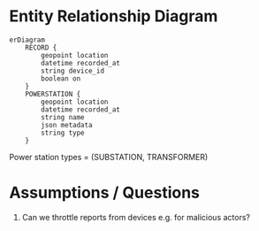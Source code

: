 # Entity Relationship Diagram

```mermaid
erDiagram
    RECORD {
        geopoint location
        datetime recorded_at
        string device_id
        boolean on
    }
    POWERSTATION {
        geopoint location
        datetime recorded_at
        string name
        json metadata
        string type
    }
```

Power station types = (SUBSTATION, TRANSFORMER)

# Assumptions / Questions

1. Can we throttle reports from devices e.g. for malicious actors?
